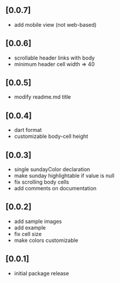 ## [0.0.7]

* add mobile view (not web-based)

## [0.0.6]

* scrollable header links with body
* minimum header cell width => 40


## [0.0.5]

* modify readme.md title

## [0.0.4]

* dart format
* customizable body-cell height

## [0.0.3]

* single sundayColor declaration
* make sunday highlightable if value is null
* fix scrolling body cells
* add comments on documentation

## [0.0.2]

* add sample images
* add example
* fix cell size
* make colors customizable

## [0.0.1]

* initial package release
